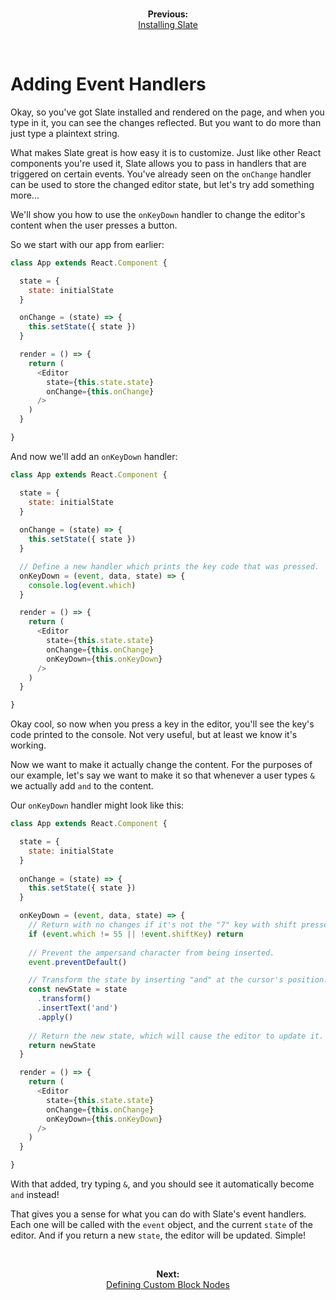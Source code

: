 
<br/>
<p align="center"><strong>Previous:</strong><br/><a href="./installing-slate.md">Installing Slate</a></p>
<br/>

# Adding Event Handlers

Okay, so you've got Slate installed and rendered on the page, and when you type in it, you can see the changes reflected. But you want to do more than just type a plaintext string.

What makes Slate great is how easy it is to customize. Just like other React components you're used it, Slate allows you to pass in handlers that are triggered on certain events. You've already seen on the `onChange` handler can be used to store the changed editor state, but let's try add something more...

We'll show you how to use the `onKeyDown` handler to change the editor's content when the user presses a button.

So we start with our app from earlier:

```js
class App extends React.Component {

  state = {
    state: initialState
  }

  onChange = (state) => {
    this.setState({ state })
  }

  render = () => {
    return (
      <Editor
        state={this.state.state}
        onChange={this.onChange}
      />
    )
  }

}
```

And now we'll add an `onKeyDown` handler:

```js
class App extends React.Component {

  state = {
    state: initialState
  }
  
  onChange = (state) => {
    this.setState({ state })
  }

  // Define a new handler which prints the key code that was pressed.
  onKeyDown = (event, data, state) => {
    console.log(event.which)
  }

  render = () => {
    return (
      <Editor
        state={this.state.state}
        onChange={this.onChange}
        onKeyDown={this.onKeyDown}
      />
    )
  }

}
```

Okay cool, so now when you press a key in the editor, you'll see the key's code printed to the console. Not very useful, but at least we know it's working. 

Now we want to make it actually change the content. For the purposes of our example, let's say we want to make it so that whenever a user types `&` we actually add `and` to the content. 

Our `onKeyDown` handler might look like this:

```js
class App extends React.Component {

  state = {
    state: initialState
  }
  
  onChange = (state) => {
    this.setState({ state })
  }

  onKeyDown = (event, data, state) => {
    // Return with no changes if it's not the "7" key with shift pressed.
    if (event.which != 55 || !event.shiftKey) return
      
    // Prevent the ampersand character from being inserted.
    event.preventDefault()

    // Transform the state by inserting "and" at the cursor's position.
    const newState = state
      .transform()
      .insertText('and')
      .apply()
    
    // Return the new state, which will cause the editor to update it.
    return newState
  }

  render = () => {
    return (
      <Editor
        state={this.state.state}
        onChange={this.onChange}
        onKeyDown={this.onKeyDown}
      />
    )
  }

}
```

With that added, try typing `&`, and you should see it automatically become `and` instead!

That gives you a sense for what you can do with Slate's event handlers. Each one will be called with the `event` object, and the current `state` of the editor. And if you return a new `state`, the editor will be updated. Simple!

<br/>
<p align="center"><strong>Next:</strong><br/><a href="./defining-custom-block-nodes.md">Defining Custom Block Nodes</a></p>
<br/>
